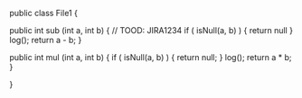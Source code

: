 public class File1 {

  public int sub (int a, int b)
  {
    // TOOD: JIRA1234
    if ( isNull(a, b) )
    {
        return null
    }
    log();
    return a - b;
  }

  public int mul (int a, int b)
  {
    if ( isNull(a, b) )
    {
        return null;
    }
    log();
    return a * b;
  }

}
